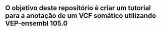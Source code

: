 ## O objetivo deste repositório é criar um tutorial para a anotação de um VCF somático utilizando VEP-ensembl 105.0
